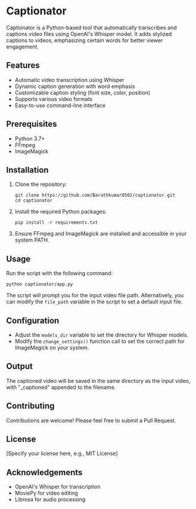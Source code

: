 # Captionator

Captionator is a Python-based tool that automatically transcribes and captions video files using OpenAI's Whisper model. It adds stylized captions to videos, emphasizing certain words for better viewer engagement.

## Features

- Automatic video transcription using Whisper
- Dynamic caption generation with word emphasis
- Customizable caption styling (font size, color, position)
- Supports various video formats
- Easy-to-use command-line interface

## Prerequisites

- Python 3.7+
- FFmpeg
- ImageMagick

## Installation

1. Clone the repository:
   ```
   git clone https://github.com/Barathkumar0502/captionator.git
   cd captionator
   ```

2. Install the required Python packages:
   ```
   pip install -r requirements.txt
   ```

3. Ensure FFmpeg and ImageMagick are installed and accessible in your system PATH.

## Usage

Run the script with the following command:

```
python captionator/app.py
```

The script will prompt you for the input video file path. Alternatively, you can modify the `file_path` variable in the script to set a default input file.

## Configuration

- Adjust the `models_dir` variable to set the directory for Whisper models.
- Modify the `change_settings()` function call to set the correct path for ImageMagick on your system.

## Output

The captioned video will be saved in the same directory as the input video, with "_captioned" appended to the filename.

## Contributing

Contributions are welcome! Please feel free to submit a Pull Request.

## License

[Specify your license here, e.g., MIT License]

## Acknowledgements

- OpenAI's Whisper for transcription
- MoviePy for video editing
- Librosa for audio processing
